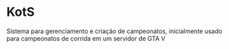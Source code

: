 # KotS

Sistema para gerenciamento e criação de campeonatos, inicialmente usado para campeonatos de corrida em um servidor de GTA V
